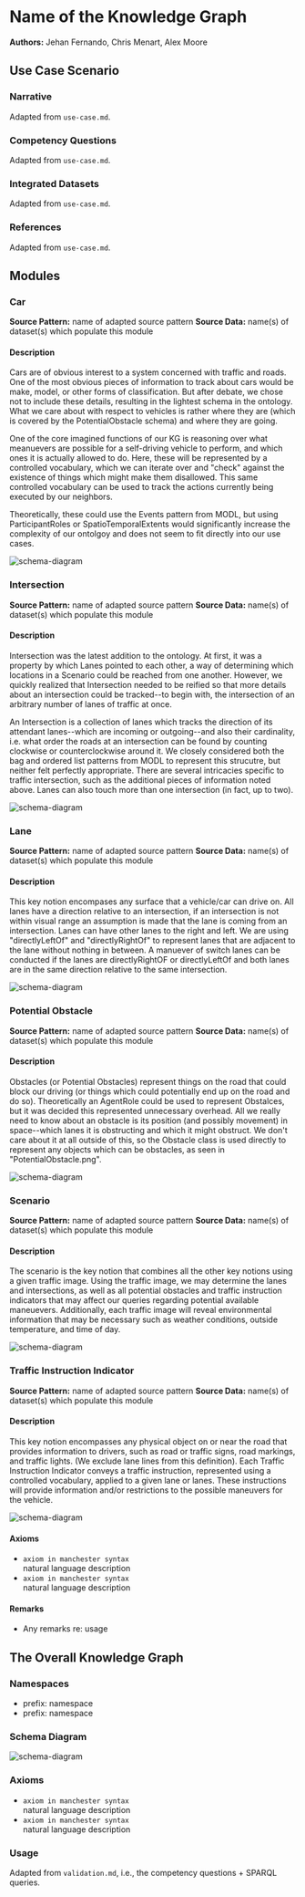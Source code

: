 # Name of the Knowledge Graph
**Authors:** Jehan Fernando, Chris Menart, Alex Moore

## Use Case Scenario
### Narrative 
Adapted from `use-case.md`.

### Competency Questions
Adapted from `use-case.md`.

### Integrated Datasets
Adapted from `use-case.md`.

### References
Adapted from `use-case.md`.

## Modules
<!-- There should be one module section per module (essentially per key-notion) -->
### Car
**Source Pattern:** name of adapted source pattern
**Source Data:** name(s) of dataset(s) which populate this module

#### Description
Cars are of obvious interest to a system concerned with traffic and roads. One of the most obvious pieces of information to track about cars would be make, model, or other forms of classification. But after debate, we chose not to include these details, resulting in the lightest schema in the ontology. What we care about with respect to vehicles is rather where they are (which is covered by the PotentialObstacle schema) and where they are going.

One of the core imagined functions of our KG is reasoning over what meanuevers are possible for a self-driving vehicle to perform, and which ones it is actually allowed to do. Here, these will be represented by a controlled vocabulary, which we can iterate over and "check" against the existence of things which might make them disallowed. This same controlled vocabulary can be used to track the actions currently being executed by our neighbors.

Theoretically, these could use the Events pattern from MODL, but using ParticipantRoles or SpatioTemporalExtents would significantly increase the complexity of our ontolgoy and does not seem to fit directly into our use cases.

![schema-diagram](../schema-diagrams/Car.png)


### Intersection
**Source Pattern:** name of adapted source pattern
**Source Data:** name(s) of dataset(s) which populate this module

#### Description
Intersection was the latest addition to the ontology. At first, it was a property by which Lanes pointed to each other, a way of determining which locations in a Scenario could be reached from one another. However, we quickly realized that Intersection needed to be reified so that more details about an intersection could be tracked--to begin with, the intersection of an arbitrary number of lanes of traffic at once. 

An Intersection is a collection of lanes which tracks the direction of its attendant lanes--which are incoming or outgoing--and also their cardinality, i.e. what order the roads at an intersection can be found by counting clockwise or counterclockwise around it. We closely considered both the bag and ordered list patterns from MODL to represent this strucutre, but neither felt perfectly appropriate. There are several intricacies specific to traffic intersection, such as the additional pieces of information noted above. Lanes can also touch more than one intersection (in fact, up to two).

![schema-diagram](../schema-diagrams/Intersection.png)


### Lane
**Source Pattern:** name of adapted source pattern
**Source Data:** name(s) of dataset(s) which populate this module

#### Description
This key notion encompases any surface that a vehicle/car can drive on. All lanes have a direction relative to an intersection, if an intersection is not within visual range an assumption is made that the lane is coming from an intersection. Lanes can have other lanes to the right and left. We are using "directlyLeftOf" and "directlyRightOf" to represent lanes that are adjacent to the lane without nothing in between. A manuever of switch lanes can be conducted if the lanes are directlyRightOF or directlyLeftOf and both lanes are in the same direction relative to the same intersection.

![schema-diagram](../schema-diagrams/Lane.png)


### Potential Obstacle
**Source Pattern:** name of adapted source pattern
**Source Data:** name(s) of dataset(s) which populate this module

#### Description
Obstacles (or Potential Obstacles) represent things on the road that could block our driving (or things which could potentially end up on the road and do so). Theoretically an AgentRole could be used to represent Obstalces, but it was decided this represented unnecessary overhead. All we really need to know about an obstacle is its position (and possibly movement) in space--which lanes it is obstructing and which it might obstruct. We don't care about it at all outside of this, so the Obstacle class is used directly to represent any objects which can be obstacles, as seen in "PotentialObstacle.png".

![schema-diagram](../schema-diagrams/PotentialObstacle.png)


### Scenario
**Source Pattern:** name of adapted source pattern
**Source Data:** name(s) of dataset(s) which populate this module

#### Description
The scenario is the key notion that combines all the other key notions using a given traffic image. Using the traffic image, we may determine the lanes and intersections, as well as all potential obstacles and traffic instruction indicators that may affect our queries regarding potential available maneuevers. Additionally, each traffic image will reveal environmental information that may be necessary such as weather conditions, outside temperature, and time of day.

![schema-diagram](../schema-diagrams/Scenario.png)


### Traffic Instruction Indicator
**Source Pattern:** name of adapted source pattern
**Source Data:** name(s) of dataset(s) which populate this module

#### Description
This key notion encompasses any physical object on or near the road that provides information to drivers, such as road or traffic signs, road markings, and traffic lights. (We exclude lane lines from this definition). Each Traffic Instruction Indicator conveys a traffic instruction, represented using a controlled vocabulary, applied to a given lane or lanes. These instructions will provide information and/or restrictions to the possible maneuvers for the vehicle.

![schema-diagram](../schema-diagrams/TrafficInstructionIndicator.png)



#### Axioms
* `axiom in manchester syntax` <br />
natural language description
* `axiom in manchester syntax` <br />
natural language description

#### Remarks
* Any remarks re: usage

## The Overall Knowledge Graph
### Namespaces
* prefix: namespace
* prefix: namespace

### Schema Diagram
![schema-diagram](./schema-diagram.png)

### Axioms
* `axiom in manchester syntax` <br />
natural language description
* `axiom in manchester syntax` <br />
natural language description

### Usage
Adapted from `validation.md`, i.e., the competency questions + SPARQL queries.


